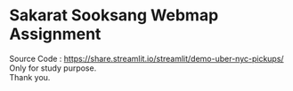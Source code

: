 # Sakarat Sooksang Webmap Assignment 
Source Code : https://share.streamlit.io/streamlit/demo-uber-nyc-pickups/
<br>Only for study purpose.<br>
Thank you.

